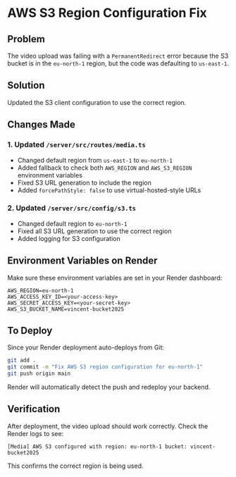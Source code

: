 # AWS S3 Region Configuration Fix

## Problem
The video upload was failing with a `PermanentRedirect` error because the S3 bucket is in the `eu-north-1` region, but the code was defaulting to `us-east-1`.

## Solution
Updated the S3 client configuration to use the correct region.

## Changes Made

### 1. Updated `/server/src/routes/media.ts`
- Changed default region from `us-east-1` to `eu-north-1`
- Added fallback to check both `AWS_REGION` and `AWS_S3_REGION` environment variables
- Fixed S3 URL generation to include the region
- Added `forcePathStyle: false` to use virtual-hosted-style URLs

### 2. Updated `/server/src/config/s3.ts`
- Changed default region to `eu-north-1`
- Fixed all S3 URL generation to use the correct region
- Added logging for S3 configuration

## Environment Variables on Render

Make sure these environment variables are set in your Render dashboard:

```
AWS_REGION=eu-north-1
AWS_ACCESS_KEY_ID=<your-access-key>
AWS_SECRET_ACCESS_KEY=<your-secret-key>
AWS_S3_BUCKET_NAME=vincent-bucket2025
```

## To Deploy

Since your Render deployment auto-deploys from Git:

```bash
git add .
git commit -m "Fix AWS S3 region configuration for eu-north-1"
git push origin main
```

Render will automatically detect the push and redeploy your backend.

## Verification

After deployment, the video upload should work correctly. Check the Render logs to see:
```
[Media] AWS S3 configured with region: eu-north-1 bucket: vincent-bucket2025
```

This confirms the correct region is being used.
